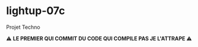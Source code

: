 # lightup-07c

Projet Techno

:warning: <b>LE PREMIER QUI COMMIT DU CODE QUI COMPILE PAS JE L'ATTRAPE </b> :warning: